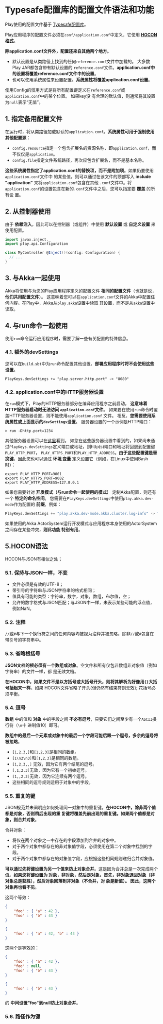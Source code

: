 Typesafe配置库的配置文件语法和功能
===================================================================================
Play使用的配置文件基于 [Typesafe配置库](https://github.com/lightbend/config)。

Play应用程序的配置文件必须在`conf/application.conf`中定义，它使用 **[HOCON格式](https://github.com/lightbend/config/blob/master/HOCON.md)**。

**除application.conf文件外，配置还来自其他两个地方**。
+ 默认设置是从类路径上找到的任何`reference.conf`文件中加载的。 大多数Play JAR都包含带有默认设置的
`reference.conf`文件。**application.conf中的设置将覆盖reference.conf文件中的设置**。
+ 也可以使用系统属性来设置配置。**系统属性将覆盖application.conf设置**。

使用Config的惯用方式是将所有配置键定义在`reference.conf`或`application.conf`中的某个位置。 如果key没
有合理的默认值，则通常将其设置为`null`表示“无值”。

## 1. 指定备用配置文件
在运行时，将从类路径加载默认的`application.conf`。**系统属性可用于强制使用其他配置源**：
+ `config.resource`指定一个包含扩展名的资源名称，即`application.conf`，而不仅仅是`application`。
+ `config.file`指定文件系统路径，再次应包含扩展名，而不是基本名称。

**这些系统属性指定了application.conf的替换项，而不是附加项**。如果仍要使用`application.conf`文件中
的某些值，则可以通过在该文件的顶部写入 **include "application"** 来将`application.conf`包含在其他
`.conf`文件中。将`application.conf`的设置包含在新的`.conf`文件中之后，您可以指定要 **覆盖** 的所有设
置。

## 2. 从控制器使用
由于 **依赖注入**，因此可以在控制器（或组件）中使用 **默认设置** 或 **自定义设置** 来使用配置。
```scala
import javax.inject._
import play.api.Configuration

class MyController @Inject()(config: Configuration) {
  // ...
}
```

## 3. 与Akka一起使用
Akka将使用与为您的Play应用程序定义的配置文件 **相同的配置文件**（也就是说，**他们共用配置文件**）。 
这意味着您可以在`application.conf`文件的Akka中配置任何内容。在Play中，Akka从`play.akka`设置中读取
其设置，而不是从`akka`设置中读取。

## 4. 与run命令一起使用
使用`run`命令运行应用程序时，需要了解一些有关配置的特殊信息。

### 4.1. 额外的devSettings
您可以在`build.sbt`中为`run`命令配置其他设置。**部署应用程序时将不会使用这些设置**。
```
PlayKeys.devSettings += "play.server.http.port" -> "8080"
```

### 4.2. application.conf中的HTTP服务器设置
在`run`模式下，Play的HTTP服务器部分在编译应用程序之前启动。 **这意味着HTTP服务器启动时无法访问
`application.conf`文件**。 如果要在使用`run`命令时覆盖HTTP服务器设置，则不能使用`application.conf`
文件。 相反，**您需要使用系统属性或上面显示的`devSettings`设置**。 服务器设置的一个示例是HTTP端口：
```shell
> run -Dhttp.port=1234
```
其他服务器设置可以在[这里](https://www.playframework.com/documentation/2.7.x/ProductionConfiguration#Server-configuration-options)看到。 如您在这些服务器设置中看到的，如果尚未通
过`PlayKeys.devSettings`定义端口或地址，则http(s)端口和地址将回退到配置键`PLAY_HTTP_PORT`，
`PLAY_HTTPS_PORT`和`PLAY_HTTP_ADDRESS`。**由于这些配置键是替换键**，因此您也可以通过 **环境
变量** 定义设置它（例如，在Linux中使用Bash时）：
```shell
export PLAY_HTTP_PORT=9001
export PLAY_HTTPS_PORT=9002
export PLAY_HTTP_ADDRESS=127.0.0.1
```
如果您需要针对 **开发模式（与run命令一起使用的模式）** 定制Akka配置，则还有一个 **特定的命名空间**。 
您需要在`PlayKeys.devSettings`中使用`play.akka.dev-mode`作为配置的 **前缀**，例如：
```scala
PlayKeys.devSettings += "play.akka.dev-mode.akka.cluster.log-info" -> "off"
```
如果使用的Akka ActorSystem运行开发模式与应用程序本身使用的ActorSystem之间存在某些冲突，**则此功能
特别有用**。

## 5.HOCON语法
HOCON与JSON有相似之处；

### 5.1. 保持与JSON一样，不变
+ 文件必须是有效的UTF-8；
+ 带引号的字符串与JSON字符串的格式相同；
+ 值具有可能的类型：字符串，数字，对象，数组，布尔值，空；
+ 允许的数字格式与JSON匹配；与JSON中一样，未表示某些可能的浮点值，例如NaN。

### 5.2. 注释
`//`或`#`与下一个换行符之间的任何内容均被视为注释并被忽略，除非`//`或`#`包含在带引号的字符串中。

### 5.3. 省略根括号
**JSON文档的根必须有一个数组或对象**。空文件和所有仅包非数组非对象值（例如字符串）的文件一样，都
是无效文档。

**在HOCON中，如果文件不是以方括号或大括号开头，则将其解析为好像用`{}`大括号括起来一样**。如果
HOCON文件省略了开头{但仍然有结束符则无效}; 花括号必须平衡。

### 5.4. 逗号
**数组** 中的值和 **对象** 中的字段之间 **不必有逗号**，只要它们之间至少有一个`ASCII`换行符（`\n`十
进制值10）即可。

**数组中的最后一个元素或对象中的最后一个字段可能后跟一个逗号，多余的逗号将被忽略**。
+ `[1,2,3,]`和`[1,2,3]`是相同的数组。
+ `[1\n2\n3]`和`[1,2,3]`是相同的数组。
+ `[1,2,3,,]` 无效，因为它有两个结尾的逗号。
+ `[,1,2,3]`无效，因为它有一个初始逗号。
+ `[1,,2,3]`无效，因为它连续有两个逗号。
+ 这些相同的逗号规则适用于对象中的字段。

### 5.5. 重复的键
JSON规范并未阐明应如何处理同一对象中的重复键。**在HOCON中，除非两个值都是对象，否则稍后出现的重
复键将覆盖先前出现的重复键。如果两个值都是对象，则合并对象**。

合并对象：
+ 将仅在两个对象之一中存在的字段添加到合并的对象中。
+ 对于两个对象中都存在的非对象值字段，必须使用在第二个对象中找到的字段。
+ 对于两个对象中都存在的对象值字段，应根据这些相同规则递归合并对象值。

**可以通过先将键设置为另一个值来防止对象合并**。这是因为合并总是一次完成两个值。**如果您将键设置为
对象，非对象，然后是对象，首先，非对象退回对象（非对象总是获胜），然后对象回落到非对象（不合并，对
象是新值）。 因此，这两个对象再也看不见**。

这两个等效：
```json
{
    "foo" : { "a" : 42 },
    "foo" : { "b" : 43 }
}

{
    "foo" : { "a" : 42, "b" : 43 }
}
```
这两个是等效的：
```json
{
    "foo" : { "a" : 42 },
    "foo" : null,
    "foo" : { "b" : 43 }
}

{
    "foo" : { "b" : 43 }
}
```
的 **中间设置"foo"到null防止对象合并**。

### 5.6. 路径作为键
